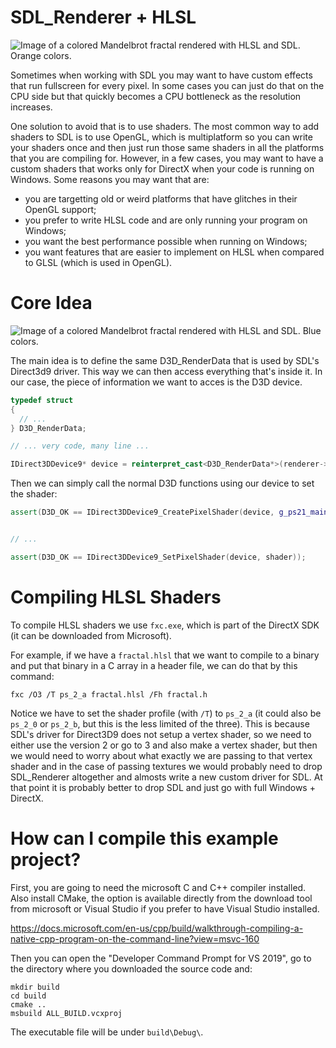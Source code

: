 # SDL_Renderer + HLSL

![Image of a colored Mandelbrot fractal rendered with HLSL and SDL. Orange colors.]()

Sometimes when working with SDL you may want to have custom effects that run
fullscreen for every pixel. In some cases you can just do that on the CPU side
but that quickly becomes a CPU bottleneck as the resolution increases.

One solution to avoid that is to use shaders. The most common way to add shaders
to SDL is to use OpenGL, which is multiplatform so you can write your shaders
once and then just run those same shaders in all the platforms that you are
compiling for. However, in a few cases, you may want to have a custom shaders
that works only for DirectX when your code is running on Windows. Some reasons
you may want that are:

- you are targetting old or weird platforms that have glitches in their OpenGL
  support;
- you prefer to write HLSL code and are only running your program on Windows;
- you want the best performance possible when running on Windows;
- you want features that are easier to implement on HLSL when compared to GLSL
  (which is used in OpenGL).
  
# Core Idea 

![Image of a colored Mandelbrot fractal rendered with HLSL and SDL. Blue colors.]()

The main idea is to define the same D3D_RenderData that is used by SDL's
Direct3d9 driver. This way we can then access everything that's inside it. In
our case, the piece of information we want to acces is the D3D device.

``` c++
typedef struct
{
  // ...
} D3D_RenderData;

// ... very code, many line ...

IDirect3DDevice9* device = reinterpret_cast<D3D_RenderData*>(renderer->driverdata)->device;
```

Then we can simply call the normal D3D functions using our device to set the shader:

``` c++
assert(D3D_OK == IDirect3DDevice9_CreatePixelShader(device, g_ps21_main, &shader));


// ...

assert(D3D_OK == IDirect3DDevice9_SetPixelShader(device, shader));
```

# Compiling HLSL Shaders

To compile HLSL shaders we use `fxc.exe`, which is part of the DirectX SDK (it
can be downloaded from Microsoft).

For example, if we have a `fractal.hlsl` that we want to compile to a binary and
put that binary in a C array in a header file, we can do that by this command:

``` batchfile
fxc /O3 /T ps_2_a fractal.hlsl /Fh fractal.h
```

Notice we have to set the shader profile (with `/T`) to `ps_2_a` (it could also
be `ps_2_0` or `ps_2_b`, but this is the less limited of the three). This is
because SDL's driver for Direct3D9 does not setup a vertex shader, so we need to
either use the version 2 or go to 3 and also make a vertex shader, but then we
would need to worry about what exactly we are passing to that vertex shader and
in the case of passing textures we would probably need to drop SDL_Renderer
altogether and almosts write a new custom driver for SDL. At that point it is
probably better to drop SDL and just go with full Windows + DirectX.

# How can I compile this example project?

First, you are going to need the microsoft C and C++ compiler installed. Also
install CMake, the option is available directly from the download tool from
microsoft or Visual Studio if you prefer to have Visual Studio installed.

https://docs.microsoft.com/en-us/cpp/build/walkthrough-compiling-a-native-cpp-program-on-the-command-line?view=msvc-160

Then you can open the "Developer Command Prompt for VS 2019", go to the
directory where you downloaded the source code and:

``` batchfile
mkdir build
cd build
cmake ..
msbuild ALL_BUILD.vcxproj
```

The executable file will be under `build\Debug\`.
